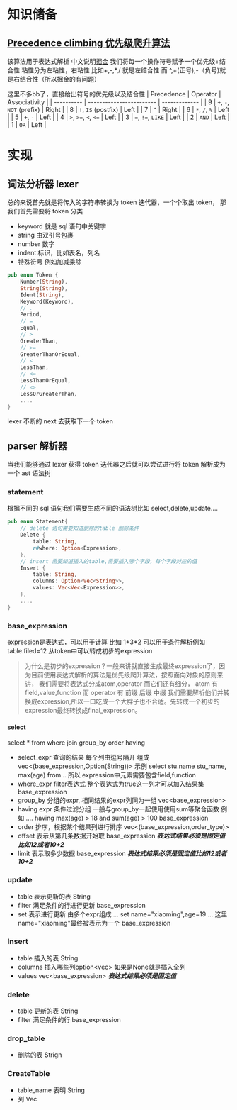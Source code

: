# 知识储备

## [Precedence climbing 优先级爬升算法](https://eli.thegreenplace.net/2012/08/02/parsing-expressions-by-precedence-climbing)
该算法用于表达式解析
中文说明[掘金](https://juejin.cn/post/6844904019278708744#heading-3)
我们将每一个操作符号赋予一个优先级+结合性 
粘性分为左粘性，右粘性 比如+,-,*,/ 就是左结合性  而 ^,+(正号),-（负号)就是右结合性（所以掘金的有问题）

这里不多bb了，直接给出符号的优先级以及结合性
| Precedence | Operator                 | Associativity |
| ---------- | ------------------------ | ------------- |
| 9          | `+`, `-`, `NOT` (prefix) | Right         |
| 8          | `!`, `IS` (postfix)      | Left          |
| 7          | `^`                      | Right         |
| 6          | `*`, `/`, `%`            | Left          |
| 5          | `+`, `-`                 | Left          |
| 4          | `>`, `>=`, `<`, `<=`     | Left          |
| 3          | `=`, `!=`, `LIKE`        | Left          |
| 2          | `AND`                    | Left          |
| 1          | `OR`                     | Left          |

# 实现

## 词法分析器 lexer

总的来说首先就是将传入的字符串转换为 token 迭代器，一个个取出 token，
那我们首先需要将 token 分类

- keyword 就是 sql 语句中关键字
- string 由双引号包裹
- number 数字
- indent 标识，比如表名，列名
- 特殊符号 例如加减乘除

```rust
pub enum Token {
    Number(String),
    String(String),
    Ident(String),
    Keyword(Keyword),
    // .
    Period,
    // =
    Equal,
    // >
    GreaterThan,
    // >=
    GreaterThanOrEqual,
    // <
    LessThan,
    // <=
    LessThanOrEqual,
    // <>
    LessOrGreaterThan,
	....
}
```

lexer 不断的 next 去获取下一个 token

## parser 解析器

当我们能够通过 lexer 获得 token 迭代器之后就可以尝试进行将 token 解析成为一个 ast 语法树

### statement
根据不同的 sql 语句我们需要生成不同的语法树比如 select,delete,update....

```rust
pub enum Statement{
    // delete 语句需要知道删除的table 删除条件
    Delete {
        table: String,
        r#where: Option<Expression>,
    },
    // insert 需要知道插入的table,需要插入哪个字段，每个字段对应的值
    Insert {
        table: String,
        columns: Option<Vec<String>>,
        values: Vec<Vec<Expression>>,
    },
    ....
}
```

### base_expression
expression是表达式，可以用于计算 比如 1+3*2 可以用于条件解析例如 table.filed=12
从token中可以转成初步的expression
> 为什么是初步的expression？一般来讲就直接生成最终expression了，因为目前使用表达式解析的算法是优先级爬升算法，按照面向对象的原则来讲，
我们需要将表达式分成atom,operator 而它们还有细分， atom 有 field,value,function 而 operator 有 前缀 后缀 中缀
我们需要解析他们并转换成expression,所以一口吃成一个大胖子也不合适。先转成一个初步的expression最终转换成final_expression。


#### select
select * from where join  group_by order having 
- select_expr 查询的结果 每个列由逗号隔开 组成vec<(base_expression,Option(String))> 示例 select stu.name stu_name, max(age) from .. 所以 expression中元素需要包含field,function 
- where_expr filter表达式 整个表达式为true这一列才可以加入结果集  base_expression
- group_by 分组的expr, 相同结果的expr列同为一组 vec<base_expression>
- having expr 条件过滤分组 一般与group_by一起使用使用sum等聚合函数 例如 .... having max(age) > 18 and sum(age) > 100  base_expression 
- order 排序，根据某个结果列进行排序 vec<(base_expression,order_type)>
- offset 表示从第几条数据开始取 base_expression ***表达式结果必须是固定值比如12或者10+2***
- limit 表示取多少数据  base_expression ***表达式结果必须是固定值比如12或者10+2***
### update
- table 表示更新的表 String
- filter 满足条件的行进行更新 base_expression
- set 表示进行更新 由多个expr组成 ... set name="xiaoming",age=19 ... 这里name="xiaoming"最终被表示为一个 base_expression
### Insert
- table 插入的表 String
- columns 插入哪些列option<vec<String>> 如果是None就是插入全列
- values vec<base_expression> ***表达式结果必须是固定值***

### delete

- table 更新的表 String
- filter 满足条件的行 base_expression
### drop_table
- 删除的表 Strign
### CreateTable
- table_name  表明 String
- 列 Vec<Column>

